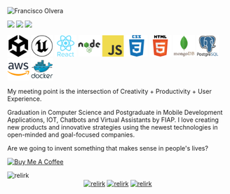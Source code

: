 

![Francisco Olvera](https://firebasestorage.googleapis.com/v0/b/portifoil-bcd7d.appspot.com/o/company-logos%2Fgithub-header.png?alt=media&token=53044c51-3322-469a-8649-63f79d5f7997)

<p align="left">
<!-- <img src="https://komarev.com/ghpvc/?username=Relirk" alt="Relirk" /> -->
<a href="https://www.linkedin.com/in/francisco-olvera-relirk/" target="_blank"><img src="https://img.shields.io/badge/-Francisco%20Olvera-544290?style=flat-square&logo=Linkedin&logoColor=white&link=https://www.linkedin.com/in/francisco-olvera-relirk/"/></a>
<a href="mailto:olverajunior2014@gmail.com"><img src="https://img.shields.io/badge/-olverajunior2014@gmail.com-544290?style=flat-square&logo=Gmail&logoColor=white&link=mailto:olverajunior2014@gmail.com"/></a>
<a href="https://github.com/relirk-software/"><img src="https://img.shields.io/badge/-Relirk%20Software-544290?style=flat-square&logo=Github&logoColor=white&link=https://github.com/relirk-software/"/></a>
</p>

<p align="left">
<img src="https://raw.githubusercontent.com/devicons/devicon/master/icons/unity/unity-plain.svg" alt="react" width="50" height="50"/>
<img src="https://raw.githubusercontent.com/devicons/devicon/master/icons/unrealengine/unrealengine-original.svg" alt="react" width="50" height="50"/>
<img src="https://raw.githubusercontent.com/devicons/devicon/master/icons/react/react-original-wordmark.svg" alt="react" width="50" height="50"/>
<img src="https://raw.githubusercontent.com/devicons/devicon/master/icons/nodejs/nodejs-original-wordmark.svg" alt="nodejs" width="50" height="50"/>
<img src="https://raw.githubusercontent.com/devicons/devicon/master/icons/javascript/javascript-original.svg" alt="javascript" width="50" height="50"/>
<img src="https://raw.githubusercontent.com/devicons/devicon/master/icons/css3/css3-plain-wordmark.svg" alt="css3"  width="50" height="50"/>
<img src="https://raw.githubusercontent.com/devicons/devicon/master/icons/html5/html5-original-wordmark.svg" alt="html5"  width="50" height="50"/>
<img src="https://raw.githubusercontent.com/devicons/devicon/master/icons/mongodb/mongodb-original-wordmark.svg" alt="mongodb" width="50" height="50"/>
<img src="https://raw.githubusercontent.com/devicons/devicon/master/icons/postgresql/postgresql-original-wordmark.svg" alt="postgresql" width="50" height="50"/>
<img src="https://raw.githubusercontent.com/devicons/devicon/master/icons/amazonwebservices/amazonwebservices-original-wordmark.svg" alt="amazonwebservices" width="50" height="50"/>
<img src="https://raw.githubusercontent.com/devicons/devicon/master/icons/docker/docker-original-wordmark.svg" alt="docker" width="50" height="50"/>
</p>


My meeting point is the intersection of Creativity + Productivity + User Experience.

Graduation in Computer Science and Postgraduate in Mobile Development Applications, IOT, Chatbots and Virtual Assistants by FIAP.
I love creating new products and innovative strategies using the newest technologies in open-minded and goal-focused companies.

Are we going to invent something that makes sense in people's lives?

<a href="https://www.buymeacoffee.com/Relirk" target="_blank"><img src="https://www.buymeacoffee.com/assets/img/custom_images/orange_img.png" alt="Buy Me A Coffee" style="height: auto !important;width: auto !important;" ></a>

<img width="480px" align="left" src="https://github-readme-stats.vercel.app/api?username=relirk&show_icons=true&include_all_commits=true&count_private=true&&hide=issues,prs&title_color=ffffff&icon_color=2A75CF&text_color=daf7dc&bg_color=191919" alt="relirk"/>
<!-- <img width="300px" align="left" src="https://github-readme-stats.vercel.app/api/top-langs/?username=relirk&layout=compact&show_icons=true&title_color=ffffff&icon_color=2A75CF&text_color=daf7dc&bg_color=191919" /> -->

<p align="center">
<a href="https://codepen.io/relirk" target="blank"><img align="center" src="https://cdn.jsdelivr.net/npm/simple-icons@3.0.1/icons/codepen.svg" alt="relirk" height="30" width="30" /></a>
<a href="https://linkedin.com/in/francisco-olvera-relirk" target="blank"><img align="center" src="https://cdn.jsdelivr.net/npm/simple-icons@3.0.1/icons/linkedin.svg" alt="relirk" height="30" width="30" /></a>
<a href="https://instagram.com/franciscoolvera.ts" target="blank"><img align="center" src="https://cdn.jsdelivr.net/npm/simple-icons@3.0.1/icons/instagram.svg" alt="relirk" height="30" width="30" /></a>
</p>


